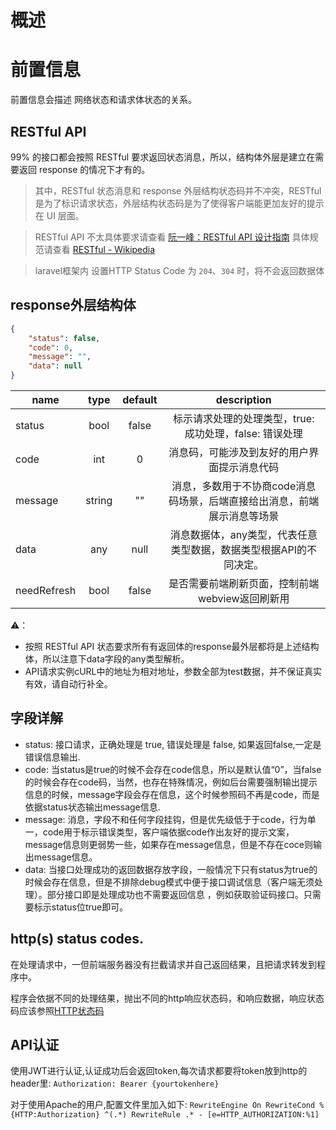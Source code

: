 # 概述

# 前置信息

前置信息会描述 网络状态和请求体状态的关系。

## RESTful API

99% 的接口都会按照 RESTful 要求返回状态消息，所以，结构体外层是建立在需要返回 response 的情况下才有的。

> 其中，RESTful 状态消息和 response 外层结构状态码并不冲突，RESTful 是为了标识请求状态，外层结构状态码是为了使得客户端能更加友好的提示在 UI 层面。

> RESTful API 不太具体要求请查看 [阮一峰：RESTful API 设计指南](http://www.ruanyifeng.com/blog/2014/05/restful_api.html) 具体规范请查看 [RESTful - Wikipedia](https://en.wikipedia.org/wiki/Representational_state_transfer)

> laravel框架内  设置HTTP Status Code 为 `204`、`304` 时，将不会返回数据体

## response外层结构体
```json
{
    "status": false,
    "code": 0,
    "message": "",
    "data": null
}
```
| name     | type     | default  |description|
|----------|:--------:|:--------:|:---------:|
| status   | bool     | false    | 标示请求处理的处理类型，true: 成功处理，false: 错误处理|
| code     | int      | 0        | 消息码，可能涉及到友好的用户界面提示消息代码|
| message  | string   | ""       | 消息，多数用于不协商code消息码场景，后端直接给出消息，前端展示消息等场景 |
| data     | any      | null     | 消息数据体，any类型，代表任意类型数据，数据类型根据API的不同决定。|
| needRefresh   | bool     | false    | 是否需要前端刷新页面，控制前端webview返回刷新用|

⚠️：
- 按照 RESTful API 状态要求所有有返回体的response最外层都将是上述结构体，所以注意下data字段的any类型解析。
- API请求实例cURL中的地址为相对地址，参数全部为test数据，并不保证真实有效，请自动行补全。

## 字段详解
* status: 接口请求，正确处理是 true, 错误处理是 false, 如果返回false,一定是错误信息输出.
* code: 当status是true的时候不会存在code信息，所以是默认值“0”，当false的时候会存在code码，当然，也存在特殊情况，例如后台需要强制输出提示信息的时候，message字段会存在信息，这个时候参照码不再是code，而是依据status状态输出message信息.
* message: 消息，字段不和任何字段挂钩，但是优先级低于于code，行为单一，code用于标示错误类型，客户端依据code作出友好的提示文案，message信息则更弱势一些，如果存在message信息，但是不存在coce则输出message信息。
* data: 当接口处理成功的返回数据存放字段，一般情况下只有status为true的时候会存在信息，但是不排除debug模式中便于接口调试信息（客户端无须处理）。部分接口即是处理成功也不需要返回信息 ，例如获取验证码接口。只需要标示status位true即可。

## http(s) status codes.
在处理请求中，一但前端服务器没有拦截请求并自己返回结果，且把请求转发到程序中。

程序会依据不同的处理结果，抛出不同的http响应状态码，和响应数据，响应状态码应该参照[HTTP状态码](https://zh.wikipedia.org/wiki/HTTP%E7%8A%B6%E6%80%81%E7%A0%81)

## API认证
使用JWT进行认证,认证成功后会返回token,每次请求都要将token放到http的header里:
`Authorization: Bearer {yourtokenhere}`

对于使用Apache的用户,配置文件里加入如下:
`
RewriteEngine On
RewriteCond %{HTTP:Authorization} ^(.*)
RewriteRule .* - [e=HTTP_AUTHORIZATION:%1]
`